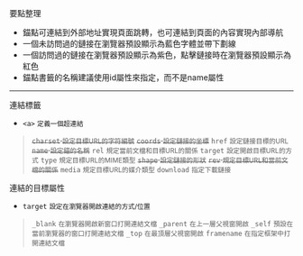 要點整理
- 錨點可連結到外部地址實現頁面跳轉，也可連結到頁面的內容實現內部導航
- 一個未訪問過的鏈接在瀏覽器預設顯示為藍色字體並帶下劃線
- 一個訪問過的鏈接在瀏覽器預設顯示為紫色，點擊鏈接時在瀏覽器預設顯示為紅色
- 錨點書籤的名稱建議使用id屬性來指定，而不是name屬性

---

連結標籤
- `<a>` <small>定義一個超連結</small>

><s>`charset` <small>設定目標URL的字符編號</small></s>
><s>`coords` <small>設定鏈接的坐標</small></s>
>`href` <small>設定鏈接目標的URL</small>
><s>`name` <small>設定錨的名稱</small></s>
>`rel` <small>規定當前文檔和目標URL的關係</small>
>`target` <small>設定開啟目標URL的方式</small>
>`type` <small>規定目標URL的MIME類型</small>
><s>`shape` <small>設定鏈接的形狀</small></s>
><s>`rev` <small>規定目標URL和當前文檔的關係</small></s>
>`media` <small>規定目標URL的媒介類型</small>
>`download` <small>指定下載鏈接</small>

連結的目標屬性
- `target` <small>設定在瀏覽器開啟連結的方式/位置</small>

>`_blank` <small>在瀏覽器開啟新窗口打開連結文檔</small>
>`_parent` <small>在上一層父視窗開啟</small>
>`_self` <small>預設在當前瀏覽器的窗口打開連結文檔</small>
>`_top` <small>在最頂層父視窗開啟</small>
>`framename` <small>在指定框架中打開連結文檔</small>